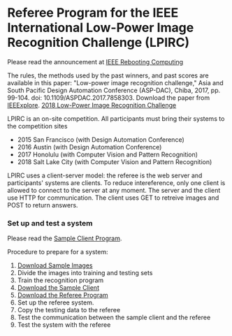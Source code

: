# Referee Program for the IEEE International Low-Power Image Recognition Challenge (LPIRC)


Please read the announcement at [IEEE Rebooting Computing](http://rebootingcomputing.ieee.org/lpirc)

The rules, the methods used by the past winners, and past scores are available in this paper: "Low-power image recognition challenge," Asia and South Pacific Design Automation Conference (ASP-DAC), Chiba, 2017, pp. 99-104.
doi: 10.1109/ASPDAC.2017.7858303. Download the paper from [IEEExplore](http://ieeexplore.ieee.org/document/7858303/).
[2018 Low-Power Image Recognition Challenge](https://arxiv.org/abs/1810.01732)

LPIRC is an on-site competition. All participants must bring their systems to the competition sites

- 2015 San Francisco (with Design Automation Conference)
- 2016 Austin (with Design Automation Conference)
- 2017 Honolulu (with Computer Vision and Pattern Recognition)
- 2018 Salt Lake City (with Computer Vision and Pattern Recognition)

LPIRC uses a client-server model: the referee is the web server and participants' systems are clients. To reduce intereference, only one client is allowed to connect to the server at any moment. The server and the client use HTTP for communication. The client uses GET to retreive images and POST to return answers.

### Set up and test a system

Please read the [Sample Client Program](https://github.com/JingchiZhang/2019-LPIRC-onsite-track/tree/master/2019_LPIRC_Onsite_Track_Sampleclient).

Procedure to prepare for a system:
1. [Download Sample Images](http://bvisionweb1.cs.unc.edu/LPIRC/login.php)
2. Divide the images into training and testing sets
3. Train the recognition program
4. [Download the Sample Client](https://github.com/JingchiZhang/2019-LPIRC-onsite-track/tree/master/2019_LPIRC_Onsite_Track_Sampleclient)
5. [Download the Referee Program](https://github.com/JingchiZhang/2019-LPIRC-onsite-track/tree/master/2019_LPIRC_Onsite_Track_Referee)
6. Set up the referee system.
7. Copy the testing data to the referee
8. Test the communication between the sample client and the referee
9. Test the system with the referee







